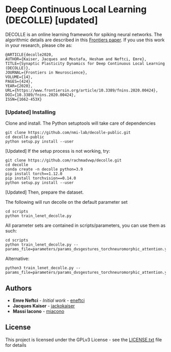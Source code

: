 # Deep Continuous Local Learning (DECOLLE) [updated]

DECOLLE is an online learning framework for spiking neural networks.
The algorithmic details are described in this [Frontiers paper](https://www.frontiersin.org/articles/10.3389/fnins.2020.00424/full).
If you use this work in your research, please cite as:

```
@ARTICLE{decolle2020,
AUTHOR={Kaiser, Jacques and Mostafa, Hesham and Neftci, Emre},
TITLE={Synaptic Plasticity Dynamics for Deep Continuous Local Learning (DECOLLE)},
JOURNAL={Frontiers in Neuroscience},
VOLUME={14},
PAGES={424},
YEAR={2020},
URL={https://www.frontiersin.org/article/10.3389/fnins.2020.00424},
DOI={10.3389/fnins.2020.00424},
ISSN={1662-453X}
```

### [Updated] Installing 
Clone and install. The Python setuptools will take care of dependencies
```
git clone https://github.com/nmi-lab/decolle-public.git
cd decolle-public
python setup.py install --user
```
[Updated] If the setup process is not working, try:
```
git clone https://github.com/rachmadvwp/decolle.git
cd decolle
conda create -n decolle python=3.9
pip install torch==1.12.0
pip install torchvision==0.14.0
python setup.py install --user
```
[Updated] Then, prepare the dataset.

The following will run decolle on the default parameter set
```
cd scripts
python train_lenet_decolle.py
```

All parameter sets are contained in scripts/parameters, you can use them as such:
```
cd scripts
python train_lenet_decolle.py --params_file=parameters/params_dvsgestures_torchneuromorphic_attention.yml
```
Alternative:
```
python3 train_lenet_decolle.py --params_file=parameters/params_dvsgestures_torchneuromorphic_attention.yml
```

## Authors

* **Emre Neftci** - *Initial work* - [eneftci](https://github.com/eneftci)
* **Jacques Kaiser** - [jackokaiser](https://github.com/jackokaiser)
* **Massi Iacono** - [miacono](https://github.com/miacono)

## License

This project is licensed under the GPLv3 License - see the [LICENSE.txt](LICENSE.txt) file for details
